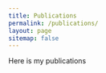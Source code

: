 ```yaml
---
title: Publications
permalink: /publications/
layout: page
sitemap: false 
---
```


Here is my publications
